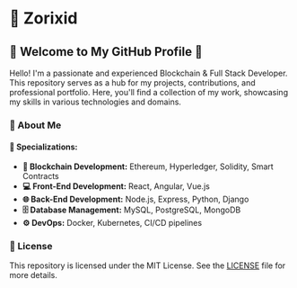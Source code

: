 # 👋 Zorixid

## 🌟 Welcome to My GitHub Profile 🌟

Hello! I'm a passionate and experienced Blockchain & Full Stack Developer. This repository serves as a hub for my projects, contributions, and professional portfolio. Here, you'll find a collection of my work, showcasing my skills in various technologies and domains.

### 🚀 About Me

#### 💼 Specializations:

- **🔗 Blockchain Development:** Ethereum, Hyperledger, Solidity, Smart Contracts
- **💻 Front-End Development:** React, Angular, Vue.js
- **🌐 Back-End Development:** Node.js, Express, Python, Django
- **🗄️ Database Management:** MySQL, PostgreSQL, MongoDB
- **⚙️ DevOps:** Docker, Kubernetes, CI/CD pipelines

### 📜 License

This repository is licensed under the MIT License. See the [LICENSE](LICENSE) file for more details.
